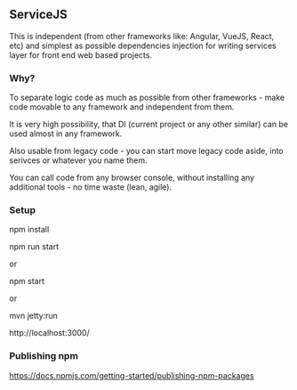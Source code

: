 ## ServiceJS

This is independent (from other frameworks like: Angular, VueJS, React, etc) and simplest as possible dependencies injection for writing services layer for front end web based projects.

### Why?

To separate logic code as much as possible from other frameworks - make code movable to any framework and independent from them.

It is very high possibility, that DI (current project or any other similar) can be used almost in any framework.

Also usable from legacy code - you can start move legacy code aside, into serivces or whatever you name them.

You can call code from any browser console, without installing any additional tools - no time waste (lean, agile).

### Setup

npm install

npm run start

or

npm start

or

mvn jetty:run

http://localhost:3000/

### Publishing npm

https://docs.npmjs.com/getting-started/publishing-npm-packages
